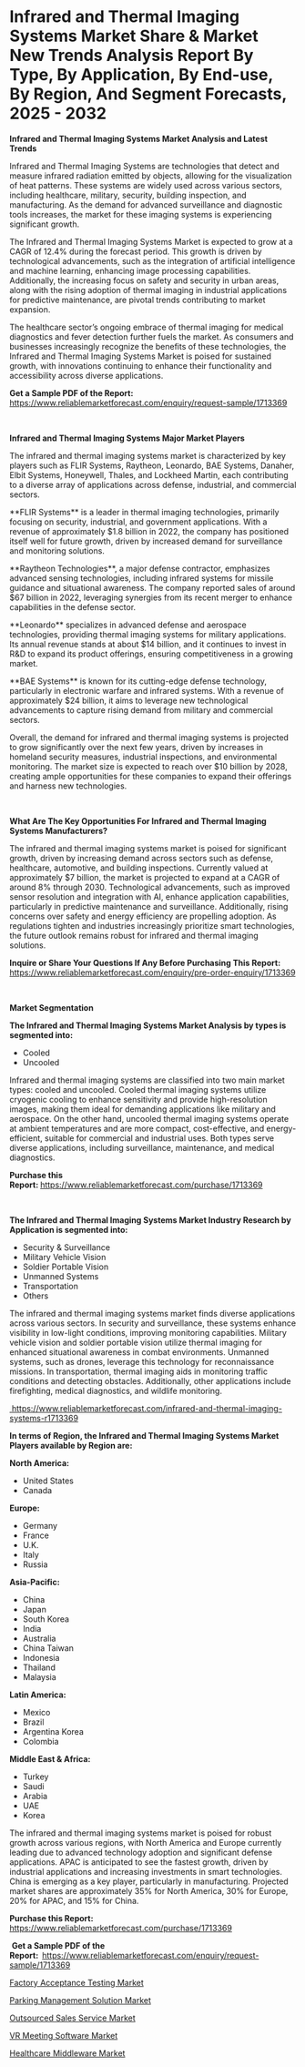 <p><h1>Infrared and Thermal Imaging Systems Market Share & Market New Trends Analysis Report By Type, By Application, By End-use, By Region, And Segment Forecasts, 2025 - 2032</h1></p><p><strong>Infrared and Thermal Imaging Systems Market Analysis and Latest Trends</strong></p>
<p><p>Infrared and Thermal Imaging Systems are technologies that detect and measure infrared radiation emitted by objects, allowing for the visualization of heat patterns. These systems are widely used across various sectors, including healthcare, military, security, building inspection, and manufacturing. As the demand for advanced surveillance and diagnostic tools increases, the market for these imaging systems is experiencing significant growth.</p><p>The Infrared and Thermal Imaging Systems Market is expected to grow at a CAGR of 12.4% during the forecast period. This growth is driven by technological advancements, such as the integration of artificial intelligence and machine learning, enhancing image processing capabilities. Additionally, the increasing focus on safety and security in urban areas, along with the rising adoption of thermal imaging in industrial applications for predictive maintenance, are pivotal trends contributing to market expansion.</p><p>The healthcare sector’s ongoing embrace of thermal imaging for medical diagnostics and fever detection further fuels the market. As consumers and businesses increasingly recognize the benefits of these technologies, the Infrared and Thermal Imaging Systems Market is poised for sustained growth, with innovations continuing to enhance their functionality and accessibility across diverse applications.</p></p>
<p><strong>Get a Sample PDF of the Report:&nbsp;</strong> <a href="https://www.reliablemarketforecast.com/enquiry/request-sample/1713369?utm_campaign=1842&utm_medium=2&utm_source=Github&utm_content=ia&utm_term=10032025&utm_id=infrared-and-thermal-imaging-systems">https://www.reliablemarketforecast.com/enquiry/request-sample/1713369</a></p>
<p>&nbsp;</p>
<p><strong>Infrared and Thermal Imaging Systems Major Market Players</strong></p>
<p><p>The infrared and thermal imaging systems market is characterized by key players such as FLIR Systems, Raytheon, Leonardo, BAE Systems, Danaher, Elbit Systems, Honeywell, Thales, and Lockheed Martin, each contributing to a diverse array of applications across defense, industrial, and commercial sectors.</p><p>**FLIR Systems** is a leader in thermal imaging technologies, primarily focusing on security, industrial, and government applications. With a revenue of approximately $1.8 billion in 2022, the company has positioned itself well for future growth, driven by increased demand for surveillance and monitoring solutions.</p><p>**Raytheon Technologies**, a major defense contractor, emphasizes advanced sensing technologies, including infrared systems for missile guidance and situational awareness. The company reported sales of around $67 billion in 2022, leveraging synergies from its recent merger to enhance capabilities in the defense sector.</p><p>**Leonardo** specializes in advanced defense and aerospace technologies, providing thermal imaging systems for military applications. Its annual revenue stands at about $14 billion, and it continues to invest in R&D to expand its product offerings, ensuring competitiveness in a growing market.</p><p>**BAE Systems** is known for its cutting-edge defense technology, particularly in electronic warfare and infrared systems. With a revenue of approximately $24 billion, it aims to leverage new technological advancements to capture rising demand from military and commercial sectors.</p><p>Overall, the demand for infrared and thermal imaging systems is projected to grow significantly over the next few years, driven by increases in homeland security measures, industrial inspections, and environmental monitoring. The market size is expected to reach over $10 billion by 2028, creating ample opportunities for these companies to expand their offerings and harness new technologies.</p></p>
<p>&nbsp;</p>
<p><strong>What Are The Key Opportunities For Infrared and Thermal Imaging Systems Manufacturers?</strong></p>
<p><p>The infrared and thermal imaging systems market is poised for significant growth, driven by increasing demand across sectors such as defense, healthcare, automotive, and building inspections. Currently valued at approximately $7 billion, the market is projected to expand at a CAGR of around 8% through 2030. Technological advancements, such as improved sensor resolution and integration with AI, enhance application capabilities, particularly in predictive maintenance and surveillance. Additionally, rising concerns over safety and energy efficiency are propelling adoption. As regulations tighten and industries increasingly prioritize smart technologies, the future outlook remains robust for infrared and thermal imaging solutions.</p></p>
<p><strong>Inquire or Share Your Questions If Any Before Purchasing This Report:</strong> <a href="https://www.reliablemarketforecast.com/enquiry/pre-order-enquiry/1713369?utm_campaign=1842&utm_medium=2&utm_source=Github&utm_content=ia&utm_term=10032025&utm_id=infrared-and-thermal-imaging-systems">https://www.reliablemarketforecast.com/enquiry/pre-order-enquiry/1713369</a></p>
<p>&nbsp;</p>
<p><strong>Market Segmentation</strong></p>
<p><strong>The Infrared and Thermal Imaging Systems Market Analysis by types is segmented into:</strong></p>
<p><ul><li>Cooled</li><li>Uncooled</li></ul></p>
<p><p>Infrared and thermal imaging systems are classified into two main market types: cooled and uncooled. Cooled thermal imaging systems utilize cryogenic cooling to enhance sensitivity and provide high-resolution images, making them ideal for demanding applications like military and aerospace. On the other hand, uncooled thermal imaging systems operate at ambient temperatures and are more compact, cost-effective, and energy-efficient, suitable for commercial and industrial uses. Both types serve diverse applications, including surveillance, maintenance, and medical diagnostics.</p></p>
<p><strong>Purchase this Report:&nbsp;</strong><a href="https://www.reliablemarketforecast.com/purchase/1713369?utm_campaign=1842&utm_medium=2&utm_source=Github&utm_content=ia&utm_term=10032025&utm_id=infrared-and-thermal-imaging-systems">https://www.reliablemarketforecast.com/purchase/1713369</a></p>
<p>&nbsp;</p>
<p><strong>The Infrared and Thermal Imaging Systems Market Industry Research by Application is segmented into:</strong></p>
<p><ul><li>Security & Surveillance</li><li>Military Vehicle Vision</li><li>Soldier Portable Vision</li><li>Unmanned Systems</li><li>Transportation</li><li>Others</li></ul></p>
<p><p>The infrared and thermal imaging systems market finds diverse applications across various sectors. In security and surveillance, these systems enhance visibility in low-light conditions, improving monitoring capabilities. Military vehicle vision and soldier portable vision utilize thermal imaging for enhanced situational awareness in combat environments. Unmanned systems, such as drones, leverage this technology for reconnaissance missions. In transportation, thermal imaging aids in monitoring traffic conditions and detecting obstacles. Additionally, other applications include firefighting, medical diagnostics, and wildlife monitoring.</p></p>
<p><a href="https://www.reliablemarketforecast.com/infrared-and-thermal-imaging-systems-r1713369?utm_campaign=1842&utm_medium=2&utm_source=Github&utm_content=ia&utm_term=10032025&utm_id=infrared-and-thermal-imaging-systems">&nbsp;https://www.reliablemarketforecast.com/infrared-and-thermal-imaging-systems-r1713369</a></p>
<p><strong>In terms of Region, the Infrared and Thermal Imaging Systems Market Players available by Region are:</strong></p>
<p>
    <p> <strong> North America: </strong>
        <ul>
            <li>United States</li>
            <li>Canada</li>
        </ul>
        </p> 
    <p> <strong> Europe: </strong>
        <ul>
            <li>Germany</li>
            <li>France</li>
            <li>U.K.</li>
            <li>Italy</li>
            <li>Russia</li>
        </ul>
        </p> 
    <p> <strong> Asia-Pacific: </strong>
        <ul>
            <li>China</li>
            <li>Japan</li>
            <li>South Korea</li>
            <li>India</li>
            <li>Australia</li>
            <li>China Taiwan</li>
            <li>Indonesia</li>
            <li>Thailand</li>
            <li>Malaysia</li>
        </ul>
        </p> 
    <p> <strong> Latin America: </strong>
        <ul>
            <li>Mexico</li>
            <li>Brazil</li>
            <li>Argentina Korea</li>
            <li>Colombia</li>
        </ul>
        </p> 
    <p> <strong> Middle East & Africa: </strong>
        <ul>
            <li>Turkey</li>
            <li>Saudi</li>
            <li>Arabia</li>
            <li>UAE</li>
            <li>Korea</li>
        </ul>
    </p>
    </p>
<p><p>The infrared and thermal imaging systems market is poised for robust growth across various regions, with North America and Europe currently leading due to advanced technology adoption and significant defense applications. APAC is anticipated to see the fastest growth, driven by industrial applications and increasing investments in smart technologies. China is emerging as a key player, particularly in manufacturing. Projected market shares are approximately 35% for North America, 30% for Europe, 20% for APAC, and 15% for China.</p></p>
<p><strong>Purchase this Report: </strong><a href="https://www.reliablemarketforecast.com/purchase/1713369?utm_campaign=1842&utm_medium=2&utm_source=Github&utm_content=ia&utm_term=10032025&utm_id=infrared-and-thermal-imaging-systems">https://www.reliablemarketforecast.com/purchase/1713369</a></p>
<p>&nbsp;<strong>Get a Sample PDF of the Report:&nbsp;&nbsp;</strong><a href="https://www.reliablemarketforecast.com/enquiry/request-sample/1713369?utm_campaign=1842&utm_medium=2&utm_source=Github&utm_content=ia&utm_term=10032025&utm_id=infrared-and-thermal-imaging-systems">https://www.reliablemarketforecast.com/enquiry/request-sample/1713369</a></p>
<p><strong></strong></p>
<p><p><a href="https://github.com/sternymkere4/Market-Research-Report-List-1/blob/main/factory-acceptance-testing-market.md?utm_campaign=1842&utm_medium=2&utm_source=Github&utm_content=ia&utm_term=10032025&utm_id=infrared-and-thermal-imaging-systems">Factory Acceptance Testing Market</a></p><p><a href="https://github.com/heinslakey2x/Market-Research-Report-List-1/blob/main/parking-management-solution-market.md?utm_campaign=1842&utm_medium=2&utm_source=Github&utm_content=ia&utm_term=10032025&utm_id=infrared-and-thermal-imaging-systems">Parking Management Solution Market</a></p><p><a href="https://github.com/bauldlimle6h/Market-Research-Report-List-1/blob/main/outsourced-sales-service-market.md?utm_campaign=1842&utm_medium=2&utm_source=Github&utm_content=ia&utm_term=10032025&utm_id=infrared-and-thermal-imaging-systems">Outsourced Sales Service Market</a></p><p><a href="https://github.com/shimweummul/Market-Research-Report-List-1/blob/main/vr-meeting-software-market.md?utm_campaign=1842&utm_medium=2&utm_source=Github&utm_content=ia&utm_term=10032025&utm_id=infrared-and-thermal-imaging-systems">VR Meeting Software Market</a></p><p><a href="https://github.com/buseknoden2b/Market-Research-Report-List-1/blob/main/healthcare-middleware-market.md?utm_campaign=1842&utm_medium=2&utm_source=Github&utm_content=ia&utm_term=10032025&utm_id=infrared-and-thermal-imaging-systems">Healthcare Middleware Market</a></p></p>